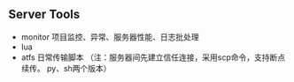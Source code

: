 
## Server Tools

-	monitor	项目监控、异常、服务器性能、日志批处理
-	lua	
-	atfs 日常传输脚本 （注：服务器间先建立信任连接，采用scp命令，支持断点续传。 py、sh两个版本）
